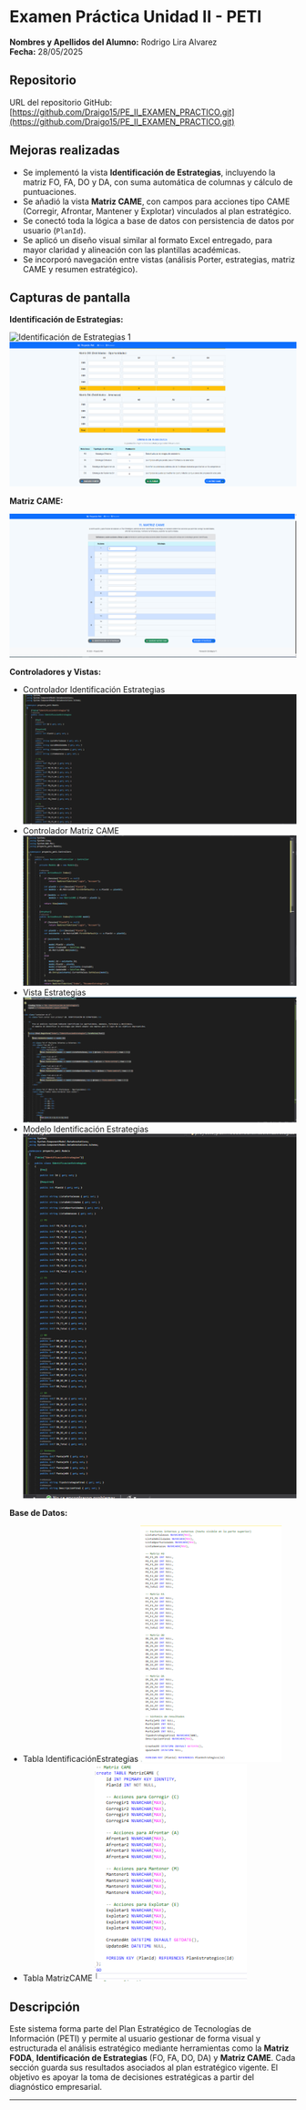 # Examen Práctica Unidad II - PETI

**Nombres y Apellidos del Alumno:** Rodrigo Lira Alvarez  
**Fecha:** 28/05/2025  

## Repositorio

URL del repositorio GitHub:  
[https://github.com/Draigo15/PE_II_EXAMEN_PRACTICO.git](https://github.com/Draigo15/PE_II_EXAMEN_PRACTICO.git)

## Mejoras realizadas

- Se implementó la vista **Identificación de Estrategias**, incluyendo la matriz FO, FA, DO y DA, con suma automática de columnas y cálculo de puntuaciones.
- Se añadió la vista **Matriz CAME**, con campos para acciones tipo CAME (Corregir, Afrontar, Mantener y Explotar) vinculados al plan estratégico.
- Se conectó toda la lógica a base de datos con persistencia de datos por usuario (`PlanId`).
- Se aplicó un diseño visual similar al formato Excel entregado, para mayor claridad y alineación con las plantillas académicas.
- Se incorporó navegación entre vistas (análisis Porter, estrategias, matriz CAME y resumen estratégico).

## Capturas de pantalla



**Identificación de Estrategias:**

![Identificación de Estrategias 1](../Capturas/sistema/IdentificacionEstrategias1.PNGCapturas/sistema/IdentificacionEstrategias1.PNG)  
![Identificación de Estrategias 2](../Capturas/sistema/IdentificacionEstrategias2.PNG)

**Matriz CAME:**

![Matriz CAME](../Capturas/sistema/matrizcame1.PNG)

**Controladores y Vistas:**
- Controlador Identificación Estrategias  
![Controlador IE](../Capturas/Codigo/controladorIE.PNG)  
- Controlador Matriz CAME  
![Controlador CAME](../Capturas/Codigo/controladorMCAME.PNG)  
- Vista Estrategias  
![Vista IE](../Capturas/Codigo/vistaIE.PNG)  
- Modelo Identificación Estrategias 
![Modelo IE](../Capturas/Codigo/modeloIE.PNG)

**Base de Datos:**
- Tabla IdentificaciónEstrategias 
![BD IE](../Capturas/BD/identificacionEstrategias.PNG)  
- Tabla MatrizCAME
![BD CAME](../Capturas/BD/matrizcame.PNG)

## Descripción

Este sistema forma parte del Plan Estratégico de Tecnologías de Información (PETI) y permite al usuario gestionar de forma visual y estructurada el análisis estratégico mediante herramientas como la **Matriz FODA**, **Identificación de Estrategias** (FO, FA, DO, DA) y **Matriz CAME**. Cada sección guarda sus resultados asociados al plan estratégico vigente. El objetivo es apoyar la toma de decisiones estratégicas a partir del diagnóstico empresarial.

---
